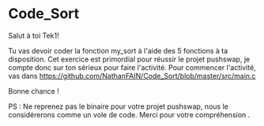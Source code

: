 # Code_Sort

Salut à toi Tek1!

Tu vas devoir coder la fonction my_sort à l'aide des 5 fonctions à ta disposition.
Cet exercice est primordial pour réussir le projet pushswap, je compte donc sur ton sérieux pour faire l'activité.
Pour commencer l'activité, vas dans https://github.com/NathanFAIN/Code_Sort/blob/master/src/main.c

Bonne chance !


PS : Ne reprenez pas le binaire pour votre projet pushswap, nous le considérerons comme un vole de code. Merci pour votre compréhension .